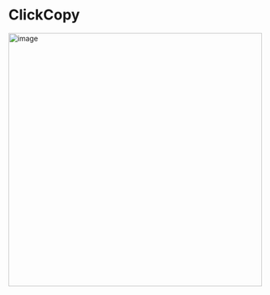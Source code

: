 # ClickCopy

<img width="500" alt="image" src="https://user-images.githubusercontent.com/72634228/190273635-de9f8c77-4fa3-494c-a2ca-dae9a92256bc.png">
